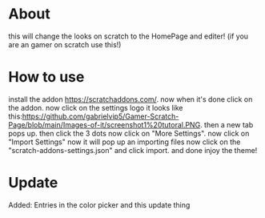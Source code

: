 # About
this will change the looks on scratch to the HomePage and editer! (if you are an gamer on scratch use this!)

# How to use
install the addon https://scratchaddons.com/.
now when it's done click on the addon. now click on the settings logo it looks like this:https://github.com/gabrielvip5/Gamer-Scratch-Page/blob/main/Images-of-it/screenshot1%20tutoral.PNG.
then a new tab pops up. then click the 3 dots now click on "More Settings". now click on "Import Settings" now it will pop up an importing files now click on the "scratch-addons-settings.json" and click import. and done injoy the theme!

# Update
Added: Entries in the color picker and this update thing
